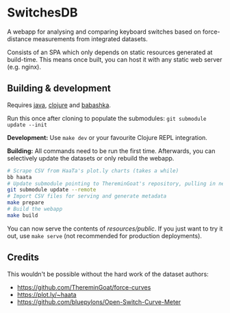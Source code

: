 # SwitchesDB

A webapp for analysing and comparing keyboard switches based on force-distance measurements from integrated datasets.

Consists of an SPA which only depends on static resources generated at build-time. This means once built, you can host it with any static web server (e.g. nginx).

## Building & development

Requires [java](https://adoptium.net/), [clojure](https://clojure.org/guides/install_clojure) and [babashka](https://github.com/babashka/babashka#installation).

Run this once after cloning to populate the submodules: `git submodule update --init`

**Development:** Use `make dev` or your favourite Clojure REPL integration.


**Building:** All commands need to be run the first time. Afterwards, you can selectively update the datasets or only rebuild the webapp.

```bash
# Scrape CSV from HaaTa's plot.ly charts (takes a while)
bb haata
# Update submodule pointing to ThereminGoat's repository, pulling in newly added switches
git submodule update --remote
# Import CSV files for serving and generate metadata
make prepare
# Build the webapp
make build
```

You can now serve the contents of *resources/public*. If you just want to try it out, use `make serve` (not recommended for production deployments).

## Credits

This wouldn't be possible without the hard work of the dataset authors:
- https://github.com/ThereminGoat/force-curves
- https://plot.ly/~haata
- https://github.com/bluepylons/Open-Switch-Curve-Meter

